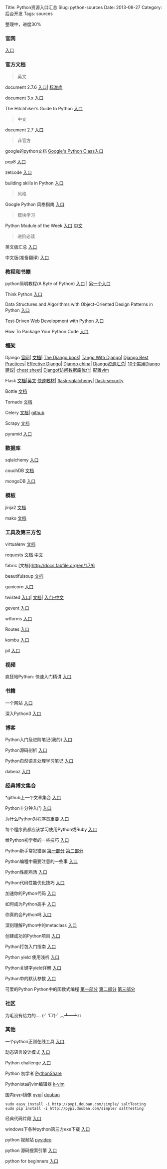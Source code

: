 Title: Python资源入口汇总
Slug: python-sources
Date: 2013-08-27
Category: 后台开发
Tags: sources

整理中，进度30%

### 官网

[入口](http://www.python.org/)

### 官方文档

> 英文

document 2.7.6  [入口](http://docs.python.org/2/index.html)|
                [标准库](http://docs.python.org/2/library/)

document 3.x    [入口](http://docs.python.org/3/index.html)

The Hitchhiker’s Guide to Python  [入口](http://docs.python-guide.org/en/latest/)

> 中文

document 2.7 [入口](http://www.pythondoc.com/pythontutorial27/index.html )

> 非官方

google的python文档 [Google's Python Class入口](https://developers.google.com/edu/python/)

pep8 [入口](http://www.python.org/dev/peps/pep-0008/)

zetcode [入口](http://zetcode.com/lang/python/)

building skills in Python [入口](http://www.itmaybeahack.com/book/python-2.6/html/index.html)

> 风格

Google Python 风格指南 [入口](http://zh-google-styleguide.readthedocs.org/en/latest/google-python-styleguide/)

> 模块学习

Python Module of the Week [入口](http://pymotw.com/2/contents.html)|[中文](https://code.google.com/p/pymotwcn/)

> 进阶必读

英文版汇总 [入口](http://jessenoller.com/good-to-great-python-reads/)

中文版(准备翻译) [入口]()

### 教程和书籍

python简明教程(A Byte of Python) [入口](http://woodpecker.org.cn/abyteofpython_cn/chinese/) | [另一个入口](http://lovejiani.com/python/)

Think Python [入口](http://www.greenteapress.com/thinkpython/html/index.html)

Data Structures and Algorithms with Object-Oriented Design Patterns in Python [入口](http://www.brpreiss.com/books/opus7/)

Test-Driven Web Development with Python [入口](http://chimera.labs.oreilly.com/books/1234000000754/index.html)

How To Package Your Python Code [入口](http://www.scotttorborg.com/python-packaging/index.html)

### 框架

Django [官网](https://www.djangoproject.com/)|
       [文档](https://docs.djangoproject.com/en/1.5/)|
       [The Django book](http://djangobook.py3k.cn/2.0/)|
       [Tango With Django](http://www.tangowithdjango.com/)|
       [Django Best Practices](http://lincolnloop.com/django-best-practices/index.html)|
       [Effective Django](http://effectivedjango.com/)|
       [Django china](http://django-china.cn/)|
       [Django资源汇总](http://haoluobo.com/trac/wiki/Django)|
       [10个实用Django建议](http://blog.jobbole.com/15555/)|
       [cheat sheet](http://www.mercurytide.co.uk/about/news/article/django-15-cheat-sheet/)|
       [Djangof访问数据库优化](http://www.the5fire.com/django-database-access-optimization.html)|
       [配置vim](https://code.djangoproject.com/wiki/UsingVimWithDjango)

Flask  [文档](https://dormousehole.readthedocs.org/en/latest/)|[英文](http://flask.pocoo.org/docs/)
       [快速教材](http://www.oschina.net/translate/the-flask-mega-tutorial-part-i-hello-world)|
       [flask-sqlalchemy](http://pythonhosted.org/Flask-SQLAlchemy/)|
       [flask-security](http://pythonhosted.org/Flask-Security/)

Bottle [文档](http://bottlepy.org/docs/dev/)

Tornado [文档](http://www.tornadoweb.cn/documentation)

Celery [文档](http://docs.celeryproject.org/en/latest/index.html)|
       [github](https://github.com/celery/celery)

Scrapy [文档](http://scrapy.org/)

pyramid [入口](http://docs.pylonsproject.org/projects/pyramid_tutorials/en/latest/index.html)

### 数据库

sqlalchemy [入口](http://docs.sqlalchemy.org/)

couchDB [文档](http://pythonhosted.org/CouchDB/index.html)

mongoDB [入口](http://docs.mongodb.org/ecosystem/drivers/python/)

### 模板

jinja2 [文档](http://jinja.pocoo.org/docs/api/)

mako [文档](http://www.makotemplates.org/)

### 工具及第三方包

virtualenv [文档](https://virtualenv-chinese-docs.readthedocs.org/en/latest/)

requests [文档](http://docs.python-requests.org/en/latest/)
         [中文](http://cn.python-requests.org/en/latest/)

fabric [文档](http://docs.fabfile.org/en/1.7/6

beautifulsoup [文档](http://www.crummy.com/software/BeautifulSoup/)

gunicorn [入口](http://gunicorn.org/)

twisted [入口](http://twistedmatrix.com/trac/)|
        [文档](http://twistedmatrix.com/documents/10.0.0/core/howto/index.html)|
        [入门-中文](http://turtlerbender007.appspot.com/twisted/index.html)

gevent [入口](http://www.gevent.org/)

wtforms [入口](http://wtforms.simplecodes.com/)

Routes [入口](http://routes.readthedocs.org/en/latest/index.html)

kombu [入口](http://kombu.readthedocs.org/en/latest/introduction.html)

pil [入口](http://www.pythonware.com/products/pil/)

### 视频

疯狂地Python: 快速入门精讲 [入口](http://study.163.com/course/introduction.htm?courseId=302001#/courseDetail)

### 书籍

一个网站 [入口](http://www.ifindbook.net/recommend/subcat/Python)

深入Python3 [入口](http://woodpecker.org.cn/diveintopython3/index.html)

### 博客

Python入门及进阶笔记(我的) [入口](http://wklken.me/category/pythonru-men-ji-jin-jie-bi-ji.html)

Python源码剖析 [入口](http://blog.csdn.net/balabalamerobert/article/category/168910)

Python自然语言处理学习笔记 [入口](http://www.cnblogs.com/yuxc/category/307122.html)

dabeaz [入口](http://www.dabeaz.com/talks.html)


### 经典博文集合

*github上一个文章集合 [入口](https://github.com/kirang89/pycrumbs/blob/master/pycrumbs.md)

Python十分钟入门 [入口](http://blog.jobbole.com/23425/)

为什么Python对程序员重要 [入口](http://blog.jobbole.com/13153/)

每个程序员都应该学习使用Python或Ruby [入口](http://blog.jobbole.com/1141/)

给Python初学者的一些技巧 [入口](http://blog.jobbole.com/32748/)

Python新手常犯错误  [第一部分](http://blog.jobbole.com/42706/) [第二部分](http://blog.jobbole.com/43826/)

Python编程中需要注意的一些事 [入口](http://blog.jobbole.com/19835/)

Python性能鸡汤 [入口](http://www.oschina.net/question/1579_45822)

Python代码性能优化技巧 [入口](http://blog.jobbole.com/24197/)

加速你的Python代码 [入口](http://blog.jobbole.com/36701/)

如何成为Python高手 [入口](http://www.aqee.net/how-to-become-a-proficient-python-programmer/)

你真的会Python吗 [入口](http://www.dongwm.com/archives/ni-zhen-de-hui-pythonma/)

深刻理解Python中的metaclass [入口](http://blog.jobbole.com/21351/)

创建成功的Python项目 [入口](http://blog.jobbole.com/12649/)

Python打包入门指南 [入口](http://www.ibm.com/developerworks/opensource/library/os-pythonpackaging/index.html)

Python yield 使用浅析 [入口](http://blog.jobbole.com/32876/)

Python关键字yield详解 [入口](http://blog.jobbole.com/28506/)

Python中的默认参数 [入口](http://blog.jobbole.com/40088/)

可爱的Python Python中的函数式编程  [第一部分](http://blog.jobbole.com/35028/)  [第二部分](http://blog.jobbole.com/35042/) [第三部分](http://blog.jobbole.com/35045/)

### 社区

为毛没有给力的.... (╯‵□′)╯︵┻━┻zi

### 其他

一个python正则在线工具 [入口](http://www.pyregex.com/)

动态语言设计模式 [入口](http://norvig.com/design-patterns/ppframe.htm)

Python challenge [入口](http://www.pythonchallenge.com/)

Python 初学者 [PythonShare](https://github.com/Yixiaohan/codeparkshare)

Pythonista的vim编辑器 [k-vim](https://github.com/wklken/k-vim)

国内pypi镜像 [pypi](http://pypi.sdutlinux.org/)|
             [douban](http://pypi.douban.com/simple/)

    sudo easy_install -i http://pypi.douban.com/simple/ saltTesting
    sudo pip install -i http://pypi.douban.com/simple/ saltTesting


经典代码片段 [入口](http://code.activestate.com/recipes/langs/)

windows下各种python第三方exe下载 [入口](http://www.lfd.uci.edu/~gohlke/pythonlibs/)

python 视频站 [pyvideo](http://pyvideo.org/)

python 源码搜索引擎 [入口](http://nullege.com/)

python for beginners [入口](http://www.pythonforbeginners.com/)
